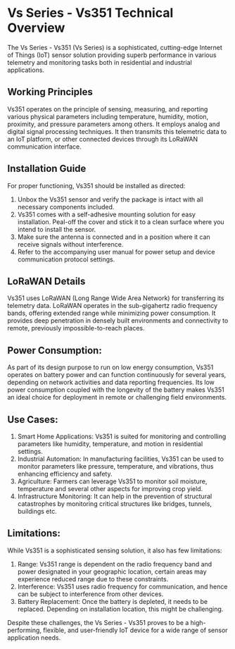 # Vs Series - Vs351 Technical Overview

The Vs Series - Vs351 (Vs Series) is a sophisticated, cutting-edge Internet of Things (IoT) sensor solution providing superb performance in various telemetry and monitoring tasks both in residential and industrial applications. 

## Working Principles
Vs351 operates on the principle of sensing, measuring, and reporting various physical parameters including temperature, humidity, motion, proximity, and pressure parameters among others. It employs analog and digital signal processing techniques. It then transmits this telemetric data to an IoT platform, or other connected devices through its LoRaWAN communication interface.

## Installation Guide
For proper functioning, Vs351 should be installed as directed:

1. Unbox the Vs351 sensor and verify the package is intact with all necessary components included.
2. Vs351 comes with a self-adhesive mounting solution for easy installation. Peal-off the cover and stick it to a clean surface where you intend to install the sensor.
3. Make sure the antenna is connected and in a position where it can receive signals without interference.
4. Refer to the accompanying user manual for power setup and device communication protocol settings.

## LoRaWAN Details
Vs351 uses LoRaWAN (Long Range Wide Area Network) for transferring its telemetry data. LoRaWAN operates in the sub-gigahertz radio frequency bands, offering extended range while minimizing power consumption. It provides deep penetration in densely built environments and connectivity to remote, previously impossible-to-reach places.

## Power Consumption:
As part of its design purpose to run on low energy consumption, Vs351 operates on battery power and can function continuously for several years, depending on network activities and data reporting frequencies. Its low power consumption coupled with the longevity of the battery makes Vs351 an ideal choice for deployment in remote or challenging field environments.

## Use Cases:
1. Smart Home Applications: Vs351 is suited for monitoring and controlling parameters like humidity, temperature, and motion in residential settings.
2. Industrial Automation: In manufacturing facilities, Vs351 can be used to monitor parameters like pressure, temperature, and vibrations, thus enhancing efficiency and safety.
3. Agriculture: Farmers can leverage Vs351 to monitor soil moisture, temperature and several other aspects for improving crop yield.
4. Infrastructure Monitoring: It can help in the prevention of structural catastrophes by monitoring critical structures like bridges, tunnels, buildings etc.

## Limitations:
While Vs351 is a sophisticated sensing solution, it also has few limitations:

1. Range: Vs351 range is dependent on the radio frequency band and power designated in your geographic location, certain areas may experience reduced range due to these constraints.
2. Interference: Vs351 uses radio frequency for communication, and hence can be subject to interference from other devices.
3. Battery Replacement: Once the battery is depleted, it needs to be replaced. Depending on installation location, this might be challenging.

Despite these challenges, the Vs Series - Vs351 proves to be a high-performing, flexible, and user-friendly IoT device for a wide range of sensor application needs.